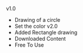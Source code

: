 v1.0
- Drawing of a circle
- Set the color
v2.0
- Added Rectangle drawing
- Downloaded Content
- Free To Use
